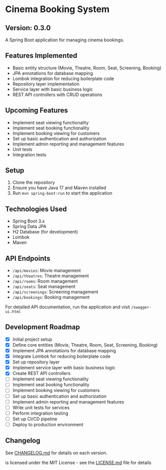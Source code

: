 # Cinema Booking System

## Version: 0.3.0

A Spring Boot application for managing cinema bookings.

## Features Implemented
- Basic entity structure (Movie, Theatre, Room, Seat, Screening, Booking)
- JPA annotations for database mapping
- Lombok integration for reducing boilerplate code
- Repository layer implementation
- Service layer with basic business logic
- REST API controllers with CRUD operations

## Upcoming Features
- Implement seat viewing functionality
- Implement seat booking functionality
- Implement booking viewing for customers
- Set up basic authentication and authorization
- Implement admin reporting and management features
- Unit tests
- Integration tests

## Setup
1. Clone the repository
2. Ensure you have Java 17 and Maven installed
3. Run `mvn spring-boot:run` to start the application

## Technologies Used
- Spring Boot 3.x
- Spring Data JPA
- H2 Database (for development)
- Lombok
- Maven

## API Endpoints
- `/api/movies`: Movie management
- `/api/theatres`: Theatre management
- `/api/rooms`: Room management
- `/api/seats`: Seat management
- `/api/screenings`: Screening management
- `/api/bookings`: Booking management

For detailed API documentation, run the application and visit `/swagger-ui.html`

## Development Roadmap
- [x] Initial project setup
- [x] Define core entities (Movie, Theatre, Room, Seat, Screening, Booking)
- [x] Implement JPA annotations for database mapping
- [x] Integrate Lombok for reducing boilerplate code
- [x] Set up repository layer
- [x] Implement service layer with basic business logic
- [x] Create REST API controllers
- [ ] Implement seat viewing functionality
- [ ] Implement seat booking functionality
- [ ] Implement booking viewing for customers
- [ ] Set up basic authentication and authorization
- [ ] Implement admin reporting and management features
- [ ] Write unit tests for services
- [ ] Perform integration testing
- [ ] Set up CI/CD pipeline
- [ ] Deploy to production environment

## Changelog
See [CHANGELOG.md](CHANGELOG.md) for details on each version.

 is licensed under the MIT License - see the [LICENSE.md](LICENSE.md) file for details